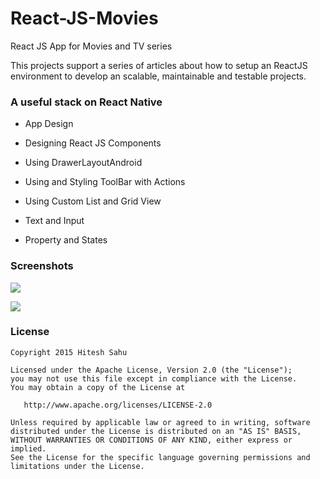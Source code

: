 # React-JS-Movies
React JS App for Movies and TV series

This projects support a series of articles about how to setup an ReactJS environment to develop an scalable, maintainable and testable projects.

### A useful stack on React Native 

- App Design

- Designing React JS Components

- Using DrawerLayoutAndroid

- Using and Styling ToolBar with Actions

- Using Custom List and Grid View

- Text and Input

- Property and States 

### Screenshots

![](http://androcode.es/wp-content/uploads/2015/03/family2.png)

![](http://androcode.es/wp-content/uploads/2015/03/detailFamily-e1426180053215.png)

### License

```
Copyright 2015 Hitesh Sahu

Licensed under the Apache License, Version 2.0 (the "License");
you may not use this file except in compliance with the License.
You may obtain a copy of the License at

   http://www.apache.org/licenses/LICENSE-2.0

Unless required by applicable law or agreed to in writing, software
distributed under the License is distributed on an "AS IS" BASIS,
WITHOUT WARRANTIES OR CONDITIONS OF ANY KIND, either express or implied.
See the License for the specific language governing permissions and
limitations under the License.
```

